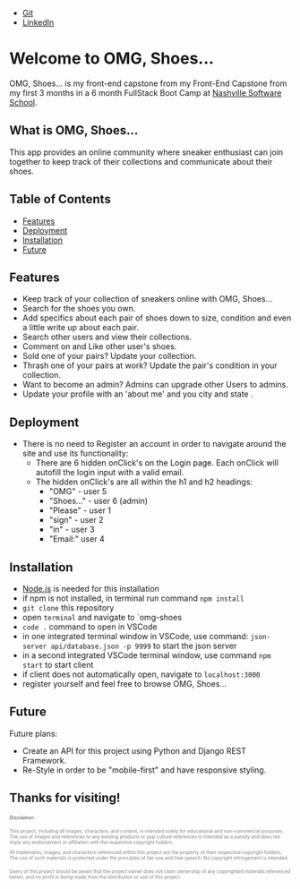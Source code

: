 - [Git](https://github.com/ericlheidel)
- [LinkedIn](https://www.linkedin.com/in/ericleeheidel/)

# Welcome to OMG, Shoes...

OMG, Shoes... is my front-end capstone from my Front-End Capstone from my first
3 months in a 6 month FullStack Boot Camp at
[Nashville Software School](https://nashvillesoftwareschool.com/).

## What is OMG, Shoes...

This app provides an online community where sneaker enthusiast can join together
to keep track of their collections and communicate about their shoes.

## Table of Contents

- [Features](#features)
- [Deployment](#deployment)
- [Installation](#installation)
- [Future](#future)

## Features

- Keep track of your collection of sneakers online with OMG, Shoes...
- Search for the shoes you own.
- Add specifics about each pair of shoes down to size, condition and even a
  little write up about each pair.
- Search other users and view their collections.
- Comment on and Like other user's shoes.
- Sold one of your pairs? Update your collection.
- Thrash one of your pairs at work? Update the pair's condition in your
  collection.
- Want to become an admin? Admins can upgrade other Users to admins.
- Update your profile with an 'about me' and you city and state .

## Deployment

- There is no need to Register an account in order to navigate around the site
  and use its functionality:
  - There are 6 hidden onClick's on the Login page. Each onClick will autofill
    the login input with a valid email.
  - The hidden onClick's are all within the h1 and h2 headings:
    - "OMG" - user 5
    - "Shoes..." - user 6 (admin)
    - "Please" - user 1
    - "sign" - user 2
    - "in" - user 3
    - "Email:" user 4

## Installation

- [Node.js](https://nodejs.org/en) is needed for this installation
- if npm is not installed, in terminal run command `npm install`
- `git clone` this repository
- open `terminal` and navigate to `omg-shoes
- `code .` command to open in VSCode
- in one integrated terminal window in VSCode, use command:
  `json-server api/database.json -p 9999` to start the json server
- in a second integrated VSCode terminal window, use command `npm start` to
  start client
- if client does not automatically open, navigate to `localhost:3000`
- register yourself and feel free to browse OMG, Shoes...

## Future

Future plans:

- Create an API for this project using Python and Django REST Framework.
- Re-Style in order to be "mobile-first" and have responsive styling.

## Thanks for visiting!

<small style="font-size: 0.6em; color: gray;">**Disclaimer:**

This project, including all images, characters, and content, is intended solely
for educational and non-commercial purposes. The use of images and references to
any existing products or pop culture references is intended as a parody and does
not imply any endorsement or affiliation with the respective copyright holders.

All trademarks, images, and characters referenced within this project are the
property of their respective copyright holders. The use of such materials is
protected under the principles of fair use and free speech. No copyright
infringement is intended.

Users of this project should be aware that the project owner does not claim
ownership of any copyrighted materials referenced herein, and no profit is being
made from the distribution or use of this project. </small>
